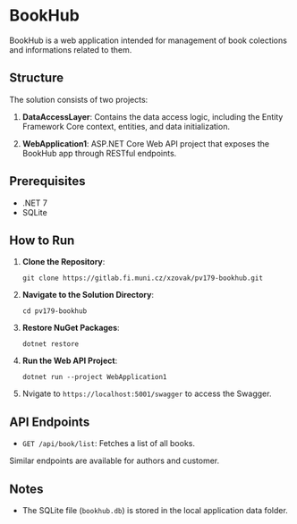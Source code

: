 
# BookHub

BookHub is a web application intended for management of book colections and informations related to them.

## Structure

The solution consists of two projects:

1. **DataAccessLayer**: Contains the data access logic, including the Entity Framework Core context, entities, and data initialization.

2. **WebApplication1**: ASP.NET Core Web API project that exposes the BookHub app through RESTful endpoints.

## Prerequisites

- .NET 7
- SQLite

## How to Run

1. **Clone the Repository**: 
   ```
   git clone https://gitlab.fi.muni.cz/xzovak/pv179-bookhub.git
   ```

2. **Navigate to the Solution Directory**:
   ```
   cd pv179-bookhub
   ```

3. **Restore NuGet Packages**:
   ```
   dotnet restore
   ```

4. **Run the Web API Project**:
   ```
   dotnet run --project WebApplication1
   ```

5. Nvigate to `https://localhost:5001/swagger` to access the Swagger.

## API Endpoints

- `GET /api/book/list`: Fetches a list of all books.

Similar endpoints are available for authors and customer.

## Notes

- The SQLite file (`bookhub.db`) is stored in the local application data folder.
